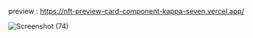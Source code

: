 preview : https://nft-preview-card-component-kappa-seven.vercel.app/

![Screenshot (74)](https://github.com/night-sornram/NFT-preview-card-component/assets/136814474/0edce8a0-1ce8-4c59-a30b-da5a1f999eb6)
